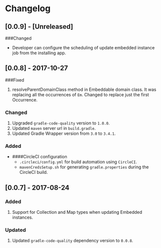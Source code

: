 # Changelog

## [0.0.9] - [Unreleased]

###Changed
- Developer can configure the scheduling of update embedded instance job from the installing app.

## [0.0.8] - 2017-10-27

###Fixed
1. resolveParentDomainClass method in Embeddable domain class. It was replacing all the occurrences of `Em`.
Changed to replace just the first Occurrence.

### Changed
1. Upgraded `gradle-code-quality` version to `1.0.0`.
2. Updated `maven` server url in `build.gradle`.
3. Updated Gradle Wrapper version from `3.0` to `3.4.1`.

### Added
- ####CircleCI configuration
    -  `.circleci/config.yml` for build automation using `CircleCI`.
    - `mavenCredsSetup.sh` for generating `gradle.properties` during the CircleCI build.
    
## [0.0.7] - 2017-08-24

### Added
1. Support for Collection and Map types when updating Embedded instances.

### Updated
1. Updated `gradle-code-quality` dependency version to `0.0.8`.
